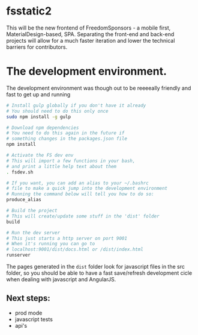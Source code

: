 # fsstatic2

This will be the new frontend of FreedomSponsors - a mobile first, MaterialDesign-based, SPA.
Separating the front-end and back-end projects will allow for a much faster iteration and lower the technical barriers for contributors.

# The development environment.

The development environment was though out to be reeeeally friendly and fast to get up and running

```bash
# Install gulp globally if you don't have it already
# You should need to do this only once
sudo npm install -g gulp

# Download npm dependencies
# You need to do this again in the future if 
# something changes in the packages.json file
npm install

# Activate the FS dev env
# This will import a few functions in your bash, 
# and print a little help text about them
. fsdev.sh

# If you want, you can add an alias to your ~/.bashrc 
# file to make a quick jump into the development environment
# Running the command below will tell you how to do so:
produce_alias

# Build the project
# This will create/update some stuff in the 'dist' folder
build

# Run the dev server
# This just starts a http server on port 9001
# When it's running you can go to 
# localhost:9001/dist/docs.html or /dist/index.html
runserver
```

The pages generated in the `dist` folder look for javascript files in the src folder, so you should be able to have a fast save/refresh development cicle when dealing with javascript and AngularJS.

## Next steps:

* prod mode
* javascript tests
* api's
